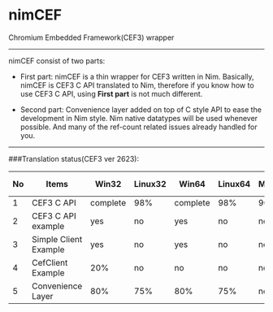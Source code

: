# nimCEF

Chromium Embedded Framework(CEF3) wrapper

---

nimCEF consist of two parts:

* First part: nimCEF is a thin wrapper for CEF3 written in Nim.
Basically, nimCEF is CEF3 C API translated to Nim, therefore
if you know how to use CEF3 C API, using **First part** is not much different.

* Second part: Convenience layer added on top of C style API to ease
the development in Nim style. Nim native datatypes will be used whenever possible.
And many of the ref-count related issues already handled for you.

---

###Translation status(CEF3 ver 2623):

| No | Items                 | Win32    | Linux32 | Win64    | Linux64 | Mac64    | Nim Ver |
|----|-----------------------|----------|---------|----------|---------|----------|---------|
| 1  | CEF3 C API            | complete | 98%     | complete | 98%     | 90%      | 0.13.0  |
| 2  | CEF3 C API example    | yes      | no      | yes      | no      | no       | 0.13.0  |
| 3  | Simple Client Example | yes      | no      | yes      | no      | no       | 0.13.0  |
| 4  | CefClient Example     | 20%      | no      | no       | no      | no       | 0.13.0  |
| 5  | Convenience Layer     | 80%      | 75%     | 80%      | 75%     | no       | 0.13.0  |